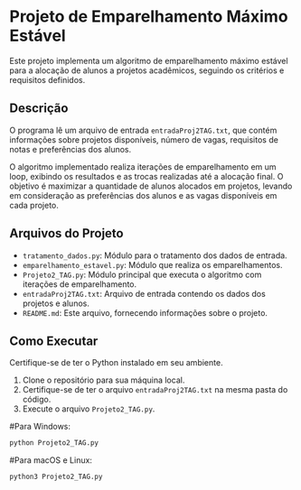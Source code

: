 # Projeto de Emparelhamento Máximo Estável

Este projeto implementa um algoritmo de emparelhamento máximo estável para a alocação de alunos a projetos acadêmicos, seguindo os critérios e requisitos definidos.

## Descrição

O programa lê um arquivo de entrada `entradaProj2TAG.txt`, que contém informações sobre projetos disponíveis, número de vagas, requisitos de notas e preferências dos alunos.

O algoritmo implementado realiza iterações de emparelhamento em um loop, exibindo os resultados e as trocas realizadas até a alocação final. O objetivo é maximizar a quantidade de alunos alocados em projetos, levando em consideração as preferências dos alunos e as vagas disponíveis em cada projeto.

## Arquivos do Projeto

- `tratamento_dados.py`: Módulo para o tratamento dos dados de entrada.
- `emparelhamento_estavel.py`: Módulo que realiza os emparelhamentos.
- `Projeto2_TAG.py`: Módulo principal que executa o algoritmo com iterações de emparelhamento.
- `entradaProj2TAG.txt`: Arquivo de entrada contendo os dados dos projetos e alunos.
- `README.md`: Este arquivo, fornecendo informações sobre o projeto.

## Como Executar

Certifique-se de ter o Python instalado em seu ambiente.

1. Clone o repositório para sua máquina local.
2. Certifique-se de ter o arquivo `entradaProj2TAG.txt` na mesma pasta do código.
3. Execute o arquivo `Projeto2_TAG.py`.

#Para Windows:
```bash
python Projeto2_TAG.py
```

#Para macOS e Linux:
```bash
python3 Projeto2_TAG.py
```
